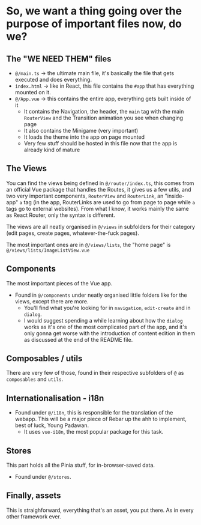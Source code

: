 # So, we want a thing going over the purpose of important files now, do we?

## The "WE NEED THEM" files

- `@/main.ts` -> the ultimate main file, it's basically the file that gets executed and does everything.
- `index.html` -> like in React, this file contains the `#app` that has everything mounted on it.
- `@/App.vue` -> this contains the entire app, everything gets built inside of it
  - It contains the Navigation, the header, the `main` tag with the main `RouterView` and the Transition animation you see when changing page
  - It also contains the Minigame (very important)
  - It loads the theme into the app on page mounted
  - Very few stuff should be hosted in this file now that the app is already kind of mature

## The Views

You can find the views being defined in `@/router/index.ts`, this comes from an official Vue package that handles the Routes, it gives us a few utils, and two very important components, `RouterView` and `RouterLink`, an "inside-app" `a` tag (in the app, RouterLinks are used to go from page to page while `a` tags go to external websites). From what I know, it works mainly the same as React Router, only the syntax is different.

The views are all neatly organised in `@/views` in subfolders for their category (edit pages, create pages, whatever-the-fuck pages).

The most important ones are in `@/views/lists`, the "home page" is `@/views/lists/ImageListView.vue`

## Components

The most important pieces of the Vue app.

- Found in `@/components` under neatly organised little folders like for the views, except there are more.
  - You'll find what you're looking for in `navigation`, `edit-create` and in `dialog`.
  - I would suggest spending a while learning about how the `dialog` works as it's one of the most complicated part of the app, and it's only gonna get worse with the introduction of content edition in them as discussed at the end of the README file.

## Composables / utils

There are very few of those, found in their respective subfolders of `@` as `composables` and `utils`.

## Internationalisation - i18n

- Found under `@/i18n`, this is responsible for the translation of the webapp. This will be a major piece of Rebar up the ahh to implement, best of luck, Young Padawan.
  - It uses `vue-i18n`, the most popular package for this task.

## Stores

This part holds all the Pinia stuff, for in-browser-saved data.

- Found under `@/stores`.

## Finally, assets

This is straighforward, everything that's an asset, you put there. As in every other framework ever.
